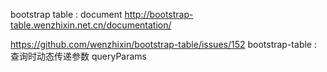 bootstrap table : document
http://bootstrap-table.wenzhixin.net.cn/documentation/



https://github.com/wenzhixin/bootstrap-table/issues/152
bootstrap-table :  查询时动态传递参数
queryParams